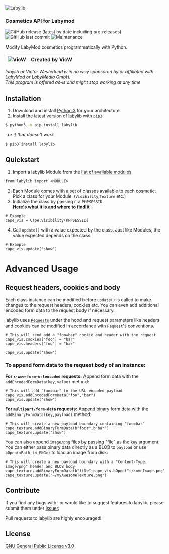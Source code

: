 ![Labylib](https://storage.googleapis.com/public.victorwesterlund.com/github/VictorWesterlund/labylib/labylib.png)

### Cosmetics API for Labymod
![GitHub release (latest by date including pre-releases)](https://img.shields.io/github/v/release/VictorWesterlund/labylib?include_prereleases)
![GitHub last commit](https://img.shields.io/github/last-commit/VictorWesterlund/labylib)
![Maintenance](https://img.shields.io/maintenance/yes/2021)

Modify LabyMod cosmetics programmatically with Python.

|![VicW](https://crafatar.com/renders/body/53c40674-f0a2-4f95-9ce1-479bdd1d8b67?scale=2) | Created by VicW | 
|--|--|

_labylib or Victor Westerlund is in no way sponsored by or affiliated with LabyMod or LabyMedia GmbH._<br>
_This program is offered as-is and might stop working at any time_

## Installation
1. Download and install [Python 3](https://www.python.org/downloads/) for your architecture.
2. Install the latest version of labylib with [`pip3`](https://pypi.org/project/labylib/)
```bash
$ python3 -m pip install labylib
```
*..or if that doesn't work*
```python
$ pip3 install labylib
```

## Quickstart
1. Import a labylib Module from the [list of available modules](https://github.com/VictorWesterlund/labylib/wiki/labylib-Modules).
```python3
from labylib import <MODULE>
```
2. Each Module comes with a set of classes available to each cosmetic. Pick a class for your Module. (`Visibility`,`Texture` etc.)
3. Initialize the class by passing it a `PHPSESSID`<br>
[**Here's what it is and where to find it**](https://github.com/VictorWesterlund/labylib/wiki/Find-your-PHPSESSID)
```python3
# Example
cape_vis = Cape.Visibility(PHPSESSID)
```
4. Call `update()` with a value expected by the class. Just like Modules, the value expected depends on the class.
```python3
# Example
cape_vis.update("show")
```

# Advanced Usage
## Request headers, cookies and body
Each class instance can be modified before `update()` is called to make changes to the request headers, cookies etc. You can even add additional encoded form data to the request body if necessary.

labylib uses [`Requests`](https://requests.readthedocs.io/en/master/) under the hood and request parameters like headers and cookies can be modified in accordance with `Request`'s conventions.
```python3
# This will send add a "foo=bar" cookie and header with the request
cape_vis.cookies["foo"] = "bar"
cape_vis.headers["foo"] = "bar"

cape_vis.update("show")
```

### To append form data to the request body of an instance:

**For `x-www-form-urlencoded` requests:** Append form data with the `addEncodedFormData(key,value)` method:
```python3
# This will add "foo=bar" to the URL encoded payload
cape_vis.addEncodedFormData("foo","bar")
cape_vis.update("show")
```

**For `multipart/form-data` requests:** Append binary form data with the `addBinaryFormData(key,payload)` method:
```python3
# This will create a new payload boundary containing "foo=bar"
cape_texture.addBinaryFormData(b"foor",b"bar")
cape_texture.update("show")
```
You can also append `image/png` files by passing "file" as the `key` argument. You can either pass binary data directly as a BLOB to `payload` or use `bOpen(<Path_to_PNG>)` to load an image from disk:
```python3
# This will create a new payload boundary with a "Content-Type: image/png" header and BLOB body
cape_texture.addBinaryFormData(b"file",cape_vis.bOpen("~/someImage.png"))
cape_texture.update("~/myAwesomeTexture.png")
```

## Contribute

If you find any bugs with- or would like to suggest features to labylib, please submit them under [Issues](https://github.com/VictorWesterlund/labylib/issues)

Pull requests to labylib are highly encouraged!

## License

[GNU General Public License v3.0](https://github.com/VictorWesterlund/labylib/blob/master/LICENSE)
